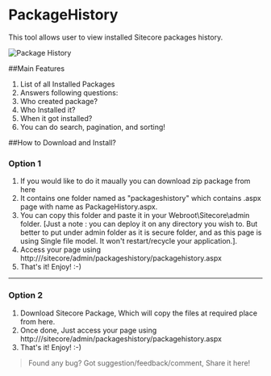 PackageHistory
==============

This tool allows user to view installed Sitecore packages history.

![Package History](http://sitecorebasics.files.wordpress.com/2013/11/sitecore-package-history.png "Package History")

##Main Features

1. List of all Installed Packages
2. Answers following questions:
 1. Who created package?
 2. Who Installed it?
 3. When it got installed?
3. You can do search, pagination, and sorting!

##How to Download and Install?

### Option 1
1. If you would like to do it maually you can download zip package from here
2. It contains one folder named as "packageshistory" which contains .aspx page with name as PackageHistory.aspx.
3. You can copy this folder and paste it in your Webroot\Sitecore\admin folder. [Just a note : you can deploy it on any directory you wish to. But better to put under admin folder as it is secure folder, and as this page is using Single file model. It won't restart/recycle your application.].
4. Access your page using  http://<YOURHOSTNAME>/sitecore/admin/packageshistory/packagehistory.aspx
5. That's it! Enjoy! :-)

***

### Option 2
1. Download Sitecore Package, Which will copy the files at required place from here.
2. Once done, Just access your page using  http://<YOURHOSTNAME>/sitecore/admin/packageshistory/packagehistory.aspx
3. That's it! Enjoy! :-)

>Found any bug? Got suggestion/feedback/comment, Share it here!
